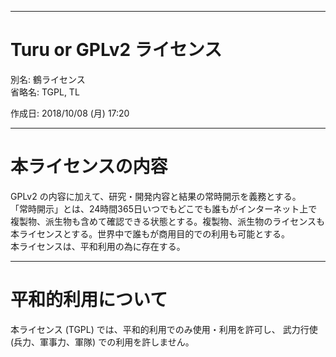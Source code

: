 ______________________________________________________________________________
# Turu or GPLv2 ライセンス
別名: 鶴ライセンス  
省略名: TGPL, TL

作成日: 2018/10/08 (月) 17:20
______________________________________________________________________________
# 本ライセンスの内容

 GPLv2 の内容に加えて、研究・開発内容と結果の常時開示を義務とする。  
「常時開示」とは、24時間365日いつでもどこでも誰もがインターネット上で
複製物、派生物も含めて確認できる状態とする。複製物、派生物のライセンスも
本ライセンスとする。世界中で誰もが商用目的での利用も可能とする。  
 本ライセンスは、平和利用の為に存在する。  

______________________________________________________________________________
# 平和的利用について

 本ライセンス (TGPL) では、平和的利用でのみ使用・利用を許可し、
武力行使 (兵力、軍事力、軍隊) での利用を許しません。